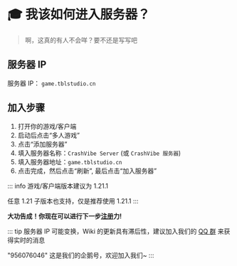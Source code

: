 # 🎓 我该如何进入服务器？

> 啊，这真的有人不会咩？要不还是写写吧

## 服务器 IP

服务器 IP： `game.tblstudio.cn`

## 加入步骤

1. 打开你的游戏/客户端
2. 启动后点击“多人游戏”
3. 点击“添加服务器”
4. 填入服务器名称：`CrashVibe Server` (或 `CrashVibe 服务器`)
5. 填入服务器地址：`game.tblstudio.cn`
6. 点击完成，然后点击“刷新”, 最后点击“加入服务器”

::: info
游戏/客户端版本建议为 1.21.1

任意 1.21 子版本也支持，仅是推荐使用 1.21.1
:::

**大功告成！你现在可以进行下一步[注册](register-and-login)力!**

::: tip
服务器 IP 可能变换，Wiki 的更新具有滞后性，建议加入我们的 [QQ 群](https://qm.qq.com/q/M59CqIr44i) 来获得实时的消息

"956076046" 这是我们的企鹅号，欢迎加入我们~
:::
